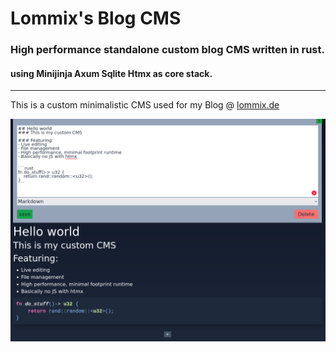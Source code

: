 # Lommix's Blog CMS
### High performance standalone custom blog CMS written in rust.
#### using <b> Minijinja Axum Sqlite Htmx </b> as core stack.

---

This is a custom minimalistic CMS used for my Blog @ [lommix.de](https://lommix.de)

![](docs/screenshot.png)
